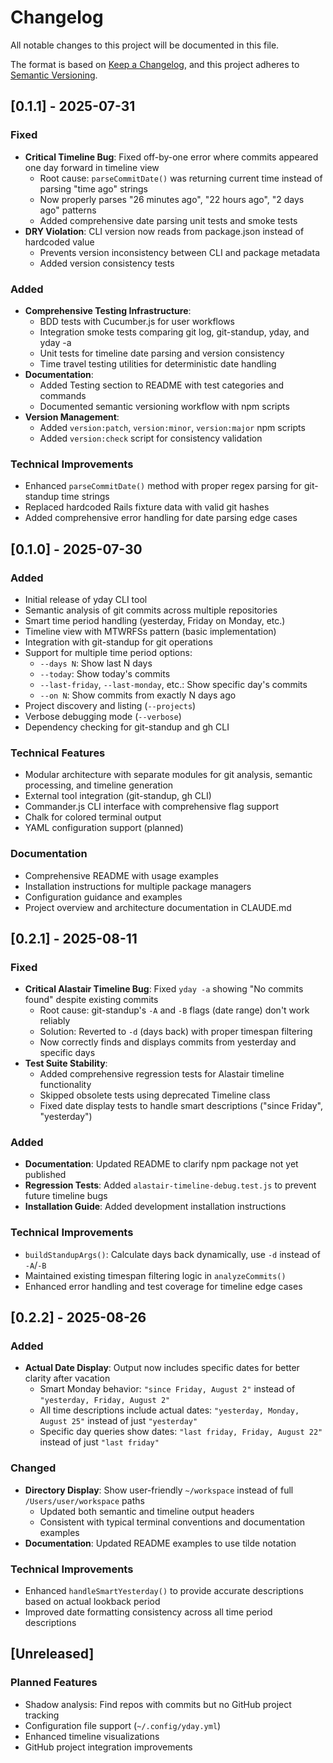 # Changelog

All notable changes to this project will be documented in this file.

The format is based on [Keep a Changelog](https://keepachangelog.com/en/1.0.0/),
and this project adheres to [Semantic Versioning](https://semver.org/spec/v2.0.0.html).

## [0.1.1] - 2025-07-31

### Fixed
- **Critical Timeline Bug**: Fixed off-by-one error where commits appeared one day forward in timeline view
  - Root cause: `parseCommitDate()` was returning current time instead of parsing "time ago" strings
  - Now properly parses "26 minutes ago", "22 hours ago", "2 days ago" patterns
  - Added comprehensive date parsing unit tests and smoke tests
- **DRY Violation**: CLI version now reads from package.json instead of hardcoded value
  - Prevents version inconsistency between CLI and package metadata
  - Added version consistency tests

### Added
- **Comprehensive Testing Infrastructure**:
  - BDD tests with Cucumber.js for user workflows
  - Integration smoke tests comparing git log, git-standup, yday, and yday -a
  - Unit tests for timeline date parsing and version consistency
  - Time travel testing utilities for deterministic date handling
- **Documentation**:
  - Added Testing section to README with test categories and commands
  - Documented semantic versioning workflow with npm scripts
- **Version Management**:
  - Added `version:patch`, `version:minor`, `version:major` npm scripts
  - Added `version:check` script for consistency validation

### Technical Improvements
- Enhanced `parseCommitDate()` method with proper regex parsing for git-standup time strings
- Replaced hardcoded Rails fixture data with valid git hashes
- Added comprehensive error handling for date parsing edge cases

## [0.1.0] - 2025-07-30

### Added
- Initial release of yday CLI tool
- Semantic analysis of git commits across multiple repositories
- Smart time period handling (yesterday, Friday on Monday, etc.)
- Timeline view with MTWRFSs pattern (basic implementation)
- Integration with git-standup for git operations
- Support for multiple time period options:
  - `--days N`: Show last N days
  - `--today`: Show today's commits
  - `--last-friday`, `--last-monday`, etc.: Show specific day's commits
  - `--on N`: Show commits from exactly N days ago
- Project discovery and listing (`--projects`)
- Verbose debugging mode (`--verbose`)
- Dependency checking for git-standup and gh CLI

### Technical Features
- Modular architecture with separate modules for git analysis, semantic processing, and timeline generation
- External tool integration (git-standup, gh CLI)
- Commander.js CLI interface with comprehensive flag support
- Chalk for colored terminal output
- YAML configuration support (planned)

### Documentation
- Comprehensive README with usage examples
- Installation instructions for multiple package managers
- Configuration guidance and examples
- Project overview and architecture documentation in CLAUDE.md

## [0.2.1] - 2025-08-11

### Fixed
- **Critical Alastair Timeline Bug**: Fixed `yday -a` showing "No commits found" despite existing commits
  - Root cause: git-standup's `-A` and `-B` flags (date range) don't work reliably
  - Solution: Reverted to `-d` (days back) with proper timespan filtering
  - Now correctly finds and displays commits from yesterday and specific days
- **Test Suite Stability**: 
  - Added comprehensive regression tests for Alastair timeline functionality
  - Skipped obsolete tests using deprecated Timeline class
  - Fixed date display tests to handle smart descriptions ("since Friday", "yesterday")

### Added  
- **Documentation**: Updated README to clarify npm package not yet published
- **Regression Tests**: Added `alastair-timeline-debug.test.js` to prevent future timeline bugs
- **Installation Guide**: Added development installation instructions

### Technical Improvements
- `buildStandupArgs()`: Calculate days back dynamically, use `-d` instead of `-A`/`-B`
- Maintained existing timespan filtering logic in `analyzeCommits()`
- Enhanced error handling and test coverage for timeline edge cases

## [0.2.2] - 2025-08-26

### Added
- **Actual Date Display**: Output now includes specific dates for better clarity after vacation
  - Smart Monday behavior: `"since Friday, August 2"` instead of `"yesterday, Friday, August 2"` 
  - All time descriptions include actual dates: `"yesterday, Monday, August 25"` instead of just `"yesterday"`
  - Specific day queries show dates: `"last friday, Friday, August 22"` instead of just `"last friday"`

### Changed
- **Directory Display**: Show user-friendly `~/workspace` instead of full `/Users/user/workspace` paths
  - Updated both semantic and timeline output headers
  - Consistent with typical terminal conventions and documentation examples
- **Documentation**: Updated README examples to use tilde notation

### Technical Improvements
- Enhanced `handleSmartYesterday()` to provide accurate descriptions based on actual lookback period
- Improved date formatting consistency across all time period descriptions

## [Unreleased]

### Planned Features
- Shadow analysis: Find repos with commits but no GitHub project tracking
- Configuration file support (`~/.config/yday.yml`)
- Enhanced timeline visualizations
- GitHub project integration improvements